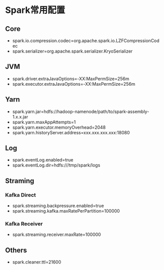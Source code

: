 # Spark常用配置

## Core
- spark.io.compression.codec=org.apache.spark.io.LZFCompressionCodec
- spark.serializer=org.apache.spark.serializer.KryoSerializer

## JVM
- spark.driver.extraJavaOptions=-XX:MaxPermSize=256m
- spark.executor.extraJavaOptions=-XX:MaxPermSize=256m

## Yarn
- spark.yarn.jar=hdfs://hadoop-namenode/path/to/spark-assembly-1.x.x.jar
- spark.yarn.maxAppAttempts=1
- spark.yarn.executor.memoryOverhead=2048
- spark.yarn.historyServer.address=xxx.xxx.xxx.xxx:18080

## Log
- spark.eventLog.enabled=true
- spark.eventLog.dir=hdfs:///tmp/spark/logs

## Straming
### Kafka Direct
- spark.streaming.backpressure.enabled=true
- spark.streaming.kafka.maxRatePerPartition=100000

### Kafka Receiver
- spark.streaming.receiver.maxRate=100000

## Others
- spark.cleaner.ttl=21600
